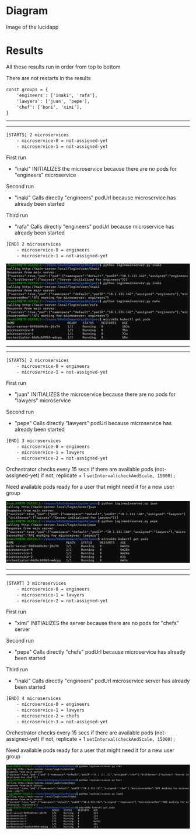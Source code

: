# Diagram
Image of the lucidapp

# Results
All these results run in order from top to bottom

There are not restarts in the results

```
const groups = {
    'engineers': ['inaki', 'rafa'],
    'lawyers': ['juan', 'pepe'],
    'chef': ['bori', 'ximi'],
}
```

-------------------------------------
-----------------------------------------------------

```
[STARTS] 2 microservices
    - microservice-0 = not-assigned-yet
    - microservice-1 = not-assigned-yet
```

First run 
-  "inaki" INITIALIZES the microservice because there are no pods for "engineers" microservice

Second run
- "inaki" Calls directly "engineers" podUrl because microservice has already been started

Third run
- "rafa" Calls directly "engineers" podUrl because microservice has already been started

```
[END] 2 microservices
    - microservice-0 = engineers
    - microservice-1 = not-assigned-yet
```

<img src="./res1.png" alt="alt text" width="600"/>

-----------------------------------------------------
-----------------------------------------------------

```
[STARTS] 2 microservices
    - microservice-0 = engineers
    - microservice-1 = not-assigned-yet
```

First run 
- "juan" INITIALIZES the microservice because there are no pods for "lawyers" microservice

Second run 
- "pepe" Calls directly "lawyers" podUrl because microservice has already been started

```
[END] 3 microservices
    - microservice-0 = engineers
    - microservice-1 = lawyers
    - microservice-2 = not-assigned-yet
```

Orchestrator checks every 15 secs if there are available pods (not-assigned-yet) if not, replicate + 1 `setInterval(checkAndScale, 15000);`

Need available pods ready for a user that might need it for a new user group

<img src="./res2.png" alt="alt text" width="600"/>

-----------------------------------------------------
-----------------------------------------------------

```
[START] 3 microservices
    - microservice-0 = engineers
    - microservice-1 = lawyers
    - microservice-2 = not-assigned-yet
```

First run 
- "ximi" INITIALIZES the server because there are no pods for "chefs" server

Second run 
- "pepe" Calls directly "chefs" podUrl because microservice has already been started

Third run 
- "inaki" Calls directly "engineers" podUrl microservice server has already been started

```
[END] 4 microservices
    - microservice-0 = engineers
    - microservice-1 = lawyers
    - microservice-2 = chefs
    - microservice-3 = not-assigned-yet
```

Orchestrator checks every 15 secs if there are available pods (not-assigned-yet) if not, replicate + 1 `setInterval(checkAndScale, 15000);`

Need available pods ready for a user that might need it for a new user group

<img src="./res3.png" alt="alt text" width="600"/>